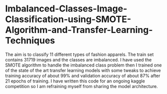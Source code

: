 # Imbalanced-Classes-Image-Classification-using-SMOTE-Algorithm-and-Transfer-Learning-Techniques
The aim is to classify 11 different types of fashion apparels. The train set contains 31719 images and the classes are imbalanced. I have used the SMOTE algorithm to handle the imbalanced class problem then I trained one of the state of the art transfer learning models with some tweaks to achieve training accuracy of about 99% and validation accuracy of about 87% after 21 epochs of training. I have written this code for an ongoing kaggle competition so I am refraining myself from sharing the model architecture.
